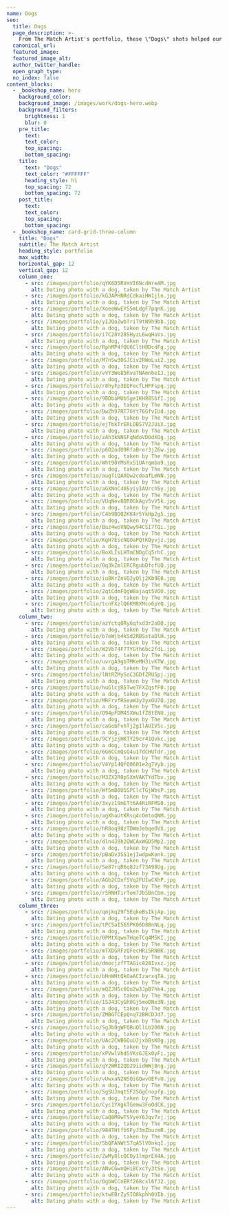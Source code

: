 ```yaml
---
name: Dogs
seo:
  title: Dogs
  page_description: >-
    From The Match Artist's portfolio, these \"Dogs\" shots helped our customers go on more dates, and for many, find the love of their life.
  canonical_url:
  featured_image:
  featured_image_alt:
  author_twitter_handle:
  open_graph_type:
  no_index: false
content_blocks:
  - _bookshop_name: hero
    background_color:
    background_image: /images/work/dogs-hero.webp
    background_filters:
      brightness: 1
      blur: 0
    pre_title:
      text:
      text_color:
      top_spacing:
      bottom_spacing:
    title:
      text: "Dogs"
      text_color: "#FFFFFF"
      heading_style: h1
      top_spacing: 72
      bottom_spacing: 72
    post_title:
      text:
      text_color:
      top_spacing:
      bottom_spacing:
  - _bookshop_name: card-grid-three-column
    title: "Dogs"
    subtitle: The Match Artist
    heading_style: portfolio
    max_width:
    horizontal_gap: 12
    vertical_gap: 12
    column_one:
      - src: /images/portfolio/qYK6D5RVmVI6NcdWreAM.jpg
        alt: Dating photo with a dog, taken by The Match Artist
      - src: /images/portfolio/kGJAPHNRdCdkaiHW1jln.jpg
        alt: Dating photo with a dog, taken by The Match Artist
      - src: /images/portfolio/XoeoWwEYS5mLdgF7pqnK.jpg
        alt: Dating photo with a dog, taken by The Match Artist
      - src: /images/portfolio/yIJQoZwbTriT9tN9h9bb.jpg
        alt: Dating photo with a dog, taken by The Match Artist
      - src: /images/portfolio/i7C28Y28SHyzL6wqHaVs.jpg
        alt: Dating photo with a dog, taken by The Match Artist
      - src: /images/portfolio/RphMP4fQU6CltH0DcdFg.jpg
        alt: Dating photo with a dog, taken by The Match Artist
      - src: /images/portfolio/M7nSw30SJCiv2RWoLui2.jpg
        alt: Dating photo with a dog, taken by The Match Artist
      - src: /images/portfolio/vVY3We85RvaTNAmnbeIJ.jpg
        alt: Dating photo with a dog, taken by The Match Artist
      - src: /images/portfolio/r8hyFp3EQFecfLHFFspq.jpg
        alt: Dating photo with a dog, taken by The Match Artist
      - src: /images/portfolio/9BDbaMUbSge1KH88S6fI.jpg
        alt: Dating photo with a dog, taken by The Match Artist
      - src: /images/portfolio/DwZh97RT76Yt76GfvIUd.jpg
        alt: Dating photo with a dog, taken by The Match Artist
      - src: /images/portfolio/ejTbkTrERLOBS7V2JUiX.jpg
        alt: Dating photo with a dog, taken by The Match Artist
      - src: /images/portfolio/zAh3kNNSFqNdoVDOdXOg.jpg
        alt: Dating photo with a dog, taken by The Match Artist
      - src: /images/portfolio/p6O2odU9RfaBrer3jZ6w.jpg
        alt: Dating photo with a dog, taken by The Match Artist
      - src: /images/portfolio/Wht90YMsRxS1UArqmba9.jpg
        alt: Dating photo with a dog, taken by The Match Artist
      - src: /images/portfolio/augTiQAXQw2cdaafLmNN.jpg
        alt: Dating photo with a dog, taken by The Match Artist
      - src: /images/portfolio/aGXNnC40SyiyIAUrch5y.jpg
        alt: Dating photo with a dog, taken by The Match Artist
      - src: /images/portfolio/VUqNev8DR0GkAgv5vV5k.jpg
        alt: Dating photo with a dog, taken by The Match Artist
      - src: /images/portfolio/C4b9BOQ2KK4r5YkHp2g5.jpg
        alt: Dating photo with a dog, taken by The Match Artist
      - src: /images/portfolio/Buz4woVNQwy94CSI7TQi.jpg
        alt: Dating photo with a dog, taken by The Match Artist
      - src: /images/portfolio/KgH7EscNQOaPQtKQyvjz.jpg
        alt: Dating photo with a dog, taken by The Match Artist
      - src: /images/portfolio/BoXLIsLHTmCNDgCq5rhC.jpg
        alt: Dating photo with a dog, taken by The Match Artist
      - src: /images/portfolio/0q3kZmlERCRgubDfcfUQ.jpg
        alt: Dating photo with a dog, taken by The Match Artist
      - src: /images/portfolio/iu8KrZnVQ2yQlj2Kb9E8.jpg
        alt: Dating photo with a dog, taken by The Match Artist
      - src: /images/portfolio/2qtCdmFQgW8ajaqt5VOU.jpg
        alt: Dating photo with a dog, taken by The Match Artist
      - src: /images/portfolio/tcnFXzlQ6KM8XMco6pYQ.jpg
        alt: Dating photo with a dog, taken by The Match Artist
    column_two:
      - src: /images/portfolio/azYctq0Ry6qfxd3r2oBQ.jpg
        alt: Dating photo with a dog, taken by The Match Artist
      - src: /images/portfolio/b7eWjb4kSd2RBSstaDlH.jpg
        alt: Dating photo with a dog, taken by The Match Artist
      - src: /images/portfolio/W2Vb74F7TYGth6bc2fdL.jpg
        alt: Dating photo with a dog, taken by The Match Artist
      - src: /images/portfolio/uvrgA9gbTMKeMH3ivKTW.jpg
        alt: Dating photo with a dog, taken by The Match Artist
      - src: /images/portfolio/lNtRZMySoC3GDfZRU5pj.jpg
        alt: Dating photo with a dog, taken by The Match Artist
      - src: /images/portfolio/huGlcjR5TweTFXZqsfF0.jpg
        alt: Dating photo with a dog, taken by The Match Artist
      - src: /images/portfolio/MRFrvfRSeaW3y3yxOU7Q.jpg
        alt: Dating photo with a dog, taken by The Match Artist
      - src: /images/portfolio/O94pFDM4SXWu1fZ8tENU.jpg
        alt: Dating photo with a dog, taken by The Match Artist
      - src: /images/portfolio/caGobFvhTj2g1lAUIVSc.jpg
        alt: Dating photo with a dog, taken by The Match Artist
      - src: /images/portfolio/9CYjzjHKTY29cr41Qvkc.jpg
        alt: Dating photo with a dog, taken by The Match Artist
      - src: /images/portfolio/6G6CCmQsQ4u17dCHUTdr.jpg
        alt: Dating photo with a dog, taken by The Match Artist
      - src: /images/portfolio/V4Yp14QfQ0601e2g7Vyb.jpg
        alt: Dating photo with a dog, taken by The Match Artist
      - src: /images/portfolio/M3ZX2R0pSXmVAKTYdTbv.jpg
        alt: Dating photo with a dog, taken by The Match Artist
      - src: /images/portfolio/Wf5mB0U5SPClcTGjWbsP.jpg
        alt: Dating photo with a dog, taken by The Match Artist
      - src: /images/portfolio/3xyz19mETt6A4RiRFMS0.jpg
        alt: Dating photo with a dog, taken by The Match Artist
      - src: /images/portfolio/agXhaUtKRsq4cOmtoQNM.jpg
        alt: Dating photo with a dog, taken by The Match Artist
      - src: /images/portfolio/hR8oq98zTDWmJebqeOVX.jpg
        alt: Dating photo with a dog, taken by The Match Artist
      - src: /images/portfolio/dln4J8h2QWCAxWGD5Mp2.jpg
        alt: Dating photo with a dog, taken by The Match Artist
      - src: /images/portfolio/pBaDv3SS1ejIwdpwKonk.jpg
        alt: Dating photo with a dog, taken by The Match Artist
      - src: /images/portfolio/Se87rqR6q8Jzf73A98Ug.jpg
        alt: Dating photo with a dog, taken by The Match Artist
      - src: /images/portfolio/AGb2CDxfSVq2FUIwCXhP.jpg
        alt: Dating photo with a dog, taken by The Match Artist
      - src: /images/portfolio/r5RNHTirTom7JbSBnCbm.jpg
        alt: Dating photo with a dog, taken by The Match Artist
    column_three:
      - src: /images/portfolio/qmjkq29fSEqkeBsIkjAp.jpg
        alt: Dating photo with a dog, taken by The Match Artist
      - src: /images/portfolio/tPC5aI56SPK06D8BnNLq.jpg
        alt: Dating photo with a dog, taken by The Match Artist
      - src: /images/portfolio/0PMtXqwoTHqeTCq4M5KI.jpg
        alt: Dating photo with a dog, taken by The Match Artist
      - src: /images/portfolio/mTXDGRFzQFecHRi5RN0K.jpg
        alt: Dating photo with a dog, taken by The Match Artist
      - src: /images/portfolio/dmocjzfTTAGic828Ivxz.jpg
        alt: Dating photo with a dog, taken by The Match Artist
      - src: /images/portfolio/bHnWHtQkOaACIzarxqTA.jpg
        alt: Dating photo with a dog, taken by The Match Artist
      - src: /images/portfolio/mQZJH5c6Qo2w3JpB7hk4.jpg
        alt: Dating photo with a dog, taken by The Match Artist
      - src: /images/portfolio/1SJ43CyGR0Gj5moDNe3N.jpg
        alt: Dating photo with a dog, taken by The Match Artist
      - src: /images/portfolio/ZMBGTCEpQnq72BRCDJd7.jpg
        alt: Dating photo with a dog, taken by The Match Artist
      - src: /images/portfolio/SgJbOgWFQBuQllLb2O0N.jpg
        alt: Dating photo with a dog, taken by The Match Artist
      - src: /images/portfolio/UAc2CWBGQuUJjxbBsK0g.jpg
        alt: Dating photo with a dog, taken by The Match Artist
      - src: /images/portfolio/xPVwlVhdSVKs6JEx0yFi.jpg
        alt: Dating photo with a dog, taken by The Match Artist
      - src: /images/portfolio/qY2WRI2QD29iidWWj8ng.jpg
        alt: Dating photo with a dog, taken by The Match Artist
      - src: /images/portfolio/vUwxaN2NSQiGQwvGEFvU.jpg
        alt: Dating photo with a dog, taken by The Match Artist
      - src: /images/portfolio/SgSUJmqtSF2SGgCnopfp.jpg
        alt: Dating photo with a dog, taken by The Match Artist
      - src: /images/portfolio/Cyc1YXgkTGemw3FoOdCK.jpg
        alt: Dating photo with a dog, taken by The Match Artist
      - src: /images/portfolio/CaQ0M9wTSVyeY6Jqv7xj.jpg
        alt: Dating photo with a dog, taken by The Match Artist
      - src: /images/portfolio/984THtfbSFyJ3mZbuzmR.jpg
        alt: Dating photo with a dog, taken by The Match Artist
      - src: /images/portfolio/SbQFANWtS7qA5lV0nkqI.jpg
        alt: Dating photo with a dog, taken by The Match Artist
      - src: /images/portfolio/ZwMy8lcQCOy1lmprEX4A.jpg
        alt: Dating photo with a dog, taken by The Match Artist
      - src: /images/portfolio/ANvCGwnQHi8CxcYy3tSe.jpg
        alt: Dating photo with a dog, taken by The Match Artist
      - src: /images/portfolio/OgbWCCnERf268cxl6fJ2.jpg
        alt: Dating photo with a dog, taken by The Match Artist
      - src: /images/portfolio/ktwEBrZySIO8kphh0UIb.jpg
        alt: Dating photo with a dog, taken by The Match Artist
---
```

